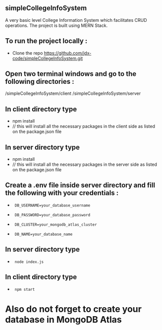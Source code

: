 ## simpleCollegeInfoSystem
A very basic level College Information System which facilitates CRUD operations. The project is built using MERN Stack.

## To run the project locally :
- Clone the repo https://github.com/jdx-code/simpleCollegeInfoSystem.git
## Open two terminal windows and go to the following directories : 
   /simpleCollegeInfoSystem/client
   /simpleCollegeInfoSystem/server 
    
## In client directory type
-    npm install        
-    // this will install all the necessary packages in the client side as listed on the package.json file
        
## In server directory type 
-    npm install        
-    // this will install all the necessary packages in the server side as listed on the package.json file
   
## Create a .env file inside server directory and fill the following with your credentials :
-      DB_USERNAME=your_database_username
-      DB_PASSWORD=your_database_password
-      DB_CLUSTER=your_mongodb_atlas_cluster
-      DB_NAME=your_database_name
        
## In server directory type
-      node index.js
        
## In client directory type
-      npm start
        
        
# Also do not forget to create your database in MongoDB Atlas 
